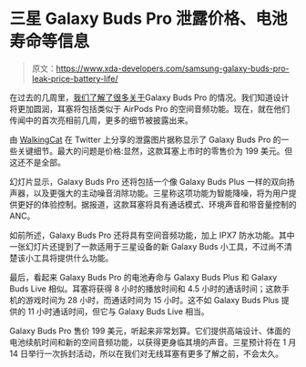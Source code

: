 # 三星 Galaxy Buds Pro 泄露价格、电池寿命等信息

> 原文：<https://www.xda-developers.com/samsung-galaxy-buds-pro-leak-price-battery-life/>

在过去的几周里，[我们了解了很多关于](https://www.xda-developers.com/galaxy-buds-pro-app-confirms-colors-design-features-samsung-next-gen-tws-earbuds/)Galaxy Buds Pro 的情况。我们知道设计将更加圆润，耳塞将包括类似于 AirPods Pro 的空间音频功能。现在，就在他们传闻中的首次亮相前几周，更多的细节被披露出来。

由 [WalkingCat](https://twitter.com/_h0x0d_/status/1341767829926768643?s=20) 在 Twitter 上分享的泄露图片据称显示了 Galaxy Buds Pro 的一些关键细节。最大的问题是价格:显然，这款耳塞上市时的零售价为 199 美元。但这还不是全部。

幻灯片显示，Galaxy Buds Pro 还将包括一个像 Galaxy Buds Plus 一样的双向扬声器，以及更强大的主动噪音消除功能。三星称这项功能为智能降噪，将为用户提供更好的体验控制。据报道，这款耳塞将具有通话模式、环境声音和带音量控制的 ANC。

如前所述，Galaxy Buds Pro 还将具有空间音频功能，加上 IPX7 防水功能。其中一张幻灯片还提到了一款适用于三星设备的新 Galaxy Buds 小工具，不过尚不清楚该小工具将提供什么功能。

最后，看起来 Galaxy Buds Pro 的电池寿命与 Galaxy Buds Plus 和 Galaxy Buds Live 相似。耳塞将获得 8 小时的播放时间和 4.5 小时的通话时间；这款手机的游戏时间为 28 小时，而通话时间为 15 小时。这不如 Galaxy Buds Plus 提供的 11 小时通话时间，但它与 Galaxy Buds Live 相当。

Galaxy Buds Pro 售价 199 美元，听起来非常划算。它们提供高端设计、体面的电池续航时间和新的空间音频功能，以获得更身临其境的声音。三星预计将在 1 月 14 日举行一次拆封活动，所以在我们对无线耳塞有更多了解之前，不会太久。